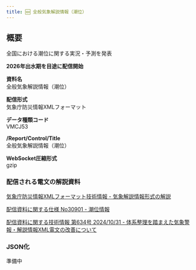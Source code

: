 ```yaml
---
title: 🆕 全般気象解説情報（潮位）
---
```


## 概要

全国における潮位に関する実況・予測を発表

**2026年出水期を目途に配信開始**

**資料名** <br/>
全般気象解説情報（潮位）

**配信形式** <br/>
気象庁防災情報XMLフォーマット

**データ種類コード** <br/>
VMCJ53

**/Report/Control/Title** <br/>
全般気象解説情報（潮位）

**WebSocket圧縮形式** <br/>
gzip

### 配信される電文の解説資料

[気象庁防災情報XMLフォーマット技術情報 - 気象解説情報形式の解説](https://dmdata.jp/docs/jma/manual/0233-0234.pdf)

[配信資料に関する仕様 No30901 - 潮位情報](https://www.data.jma.go.jp/suishin/shiyou/pdf/no30901)

[配信資料に関する技術情報 第634号 2024/10/31 - 体系整理を踏まえた気象警報・解説情報XML電文の改善について](https://dmdata.jp/docs/jma/technical/634.pdf)

### JSON化

準備中
